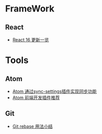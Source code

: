 # FrameWork
## React
* [React 16 更新一览](https://juejin.im/entry/59cb25756fb9a00a5d394c84)

# Tools
## Atom
* [Atom 通过sync-settings插件实现同步功能](https://www.jianshu.com/p/fb8eda173e81)
* [Atom 前端开发插件推荐](https://www.jianshu.com/p/4a667aa6bc36)

## Git
* [Git rebase 用法小结](https://www.jianshu.com/p/4a8f4af4e803)

